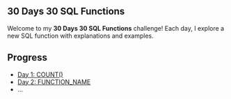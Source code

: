 ## 30 Days 30 SQL Functions

Welcome to my **30 Days 30 SQL Functions** challenge! Each day, I explore a new SQL function with explanations and examples.

## Progress
- [Day 1: COUNT()](Day%201.md)
- [Day 2: FUNCTION_NAME](Day02_FUNCTION_NAME/README.md)
- ...

